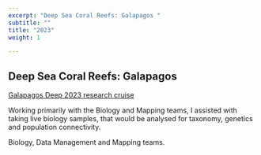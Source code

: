 ```yaml
---
excerpt: "Deep Sea Coral Reefs: Galapagos "
subtitle: ""
title: "2023"
weight: 1

---
```


## Deep Sea Coral Reefs: Galapagos 

[Galapagos Deep 2023 research cruise](https://galapagosdeep2023.com)

Working primarily with the Biology and Mapping teams, I assisted with taking live biology samples, that would be analysed for taxonomy, genetics and population connectivity. 

Biology, Data Management and Mapping teams. 
